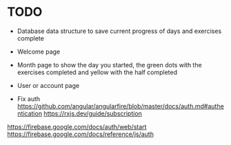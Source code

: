 # TODO

- Database data structure to save current progress of days and exercises complete
- Welcome page
- Month page to show the day you started, the green dots with the exercises completed and yellow with the half completed
- User or account page

- Fix auth
https://github.com/angular/angularfire/blob/master/docs/auth.md#authentication
https://rxjs.dev/guide/subscription

https://firebase.google.com/docs/auth/web/start
https://firebase.google.com/docs/reference/js/auth
